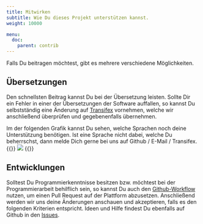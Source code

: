 ```yaml
---
title: Mitwirken
subtitle: Wie Du dieses Projekt unterstützen kannst.
weight: 10000

menu:
  doc:
    parent: contrib
---
```


Falls Du beitragen möchtest, gibt es mehrere verschiedene Möglichkeiten.

## Übersetzungen

Den schnellsten Beitrag kannst Du bei der Übersetzung leisten. Sollte Dir ein Fehler in einer der Übersetzungen der Software auffallen, so kannst Du selbstständig eine Änderung auf [Transifex](https://www.transifex.com/university-of-munster/sciebo-rds/) vornehmen, welche wir anschließend überprüfen und gegebenenfalls übernehmen.

Im der folgenden Grafik kannst Du sehen, welche Sprachen noch deine Unterstützung benötigen. Ist eine Sprache nicht dabei, welche Du beherrschst, dann melde Dich gerne bei uns auf Github / E-Mail / Transifex.
{{<rawhtml>}}
<a href="https://www.transifex.com/university-of-munster/sciebo-rds/translate/" target="_bank"><img border="0" src="https://www.transifex.com/projects/p/sciebo-rds/resource/plugins-owncloud-rds-l10n-templates-rds-pot--master/chart/image_png"/></a>
{{</rawhtml>}}

## Entwicklungen

Solltest Du Programmierkenntnisse besitzen bzw. möchtest bei der Programmierarbeit behilflich sein, so kannst Du auch den [Github-Workflow](https://help.github.com/en/github/collaborating-with-issues-and-pull-requests/about-pull-requests) nutzen, um einen Pull Request auf der Plattform abzusetzen. Anschließend werden wir uns deine Änderungen anschauen und akzeptieren, falls es den folgenden Kriterien entspricht. Ideen und Hilfe findest Du ebenfalls auf Github in den [Issues](https://github.com/Sciebo-RDS/Sciebo-RDS/issues).
